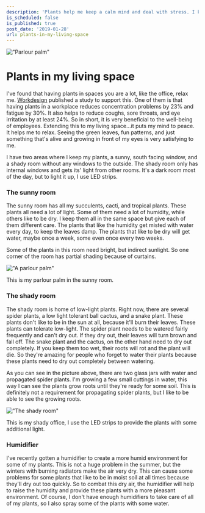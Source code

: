 ```yaml
---
description: 'Plants help me keep a calm mind and deal with stress. I keep the plants in my office and other living spaces for relaxation.'
is_scheduled: false
is_published: true
post_date: '2019-01-28'
url: plants-in-my-living-space
---
```

!["Parlour palm"](/images/articles/fittonia.png)

# Plants in my living space

I've found that having plants in spaces you are a lot, like the office, relax me. 
[Workdesign](https://workdesign.com/2012/07/the-benefits-of-plants-in-the-workplace/) 
published a study to support this.
One of them is that having plants in a workplace reduces concentration problems by 23% 
and fatigue by 30%. It also helps to reduce coughs, sore throats, and eye irritation 
by at least 24%. So in short, it is very beneficial to the well-being of employees. 
Extending this to my living space...it puts my mind to peace. It helps me to relax. 
Seeing the green leaves, fun patterns, and just something that's alive and growing 
in front of my eyes is very satisfying to me.

I have two areas where I keep my plants, a sunny, south facing window, 
and a shady room without any windows to the outside. 
The shady room only has internal windows and gets its' light from other rooms. 
It's a dark room most of the day, but to light it up, I use LED strips.

### The sunny room

The sunny room has all my succulents, cacti, and tropical plants. These plants all need a lot of light. 
Some of them need a lot of humidity, while others like to be dry. 
I keep them all in the same space but give each of them different care.
The plants that like the humidity get misted with water every day, to keep the leaves damp. 
The plants that like to be dry will get water, maybe once a week, some even once every two weeks.

Some of the plants in this room need bright, but indirect sunlight. 
So one corner of the room has partial shading because of curtains.

!["A parlour palm"](/images/articles/parlour-palm.png)

This is my parlour palm in the sunny room.

### The shady room

The shady room is home of low-light plants. Right now, there are several spider plants, 
a low light tolerant ball cactus, and a snake plant. 
These plants don't like to be in the sun at all, because it'll burn their leaves. 
These plants can tolerate low-light. The spider plant needs to be watered fairly frequently 
and can't dry out. If they dry out, their leaves will turn brown and fall off. 
The snake plant and the cactus, on the other hand need to dry out completely. 
If you keep them too wet, their roots will rot and the plant will die. 
So they're amazing for people who forget to water their plants 
because these plants need to dry out completely between watering.

As you can see in the picture above, there are two glass jars with water and propagated spider plants. 
I'm growing a few small cuttings in water, this way I can see the plants grow roots until they're ready for some soil. 
This is definitely not a requirement for propagating spider plants, but I like to be able to see the growing roots.

!["The shady room"](/images/articles/plants_dark_room.jpg)

This is my shady office, I use the LED strips to provide the plants with some additional light.

### Humidifier

I've recently gotten a humidifier to create a more humid environment for some of my plants. 
This is not a huge problem in the summer, but the winters with burning radiators make the air very dry. 
This can cause some problems for some plants that like to be in moist soil at all times 
because they'll dry out too quickly. So to combat this dry air, 
the humidifier will help to raise the humidity and provide these plants with a more pleasant environment. 
Of course, I don't have enough humidifiers to take care of all of my plants, so I also spray some of the plants with some water.
